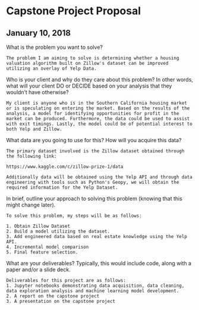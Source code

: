 # Capstone Project Proposal
## January 10, 2018

What is the problem you want to solve?
```
The problem I am aiming to solve is determining whether a housing valuation algorithm built on Zillow's dataset can be improved utilizing an overlay of Yelp Data.
```

Who is your client and why do they care about this problem? In other words, what will your client DO or DECIDE based on your analysis that they wouldn’t have otherwise?
```
My client is anyone who is in the Southern California housing market or is speculating on entering the market. Based on the results of the analysis, a model for identifying opportunities for profit in the market can be produced. Furthermore, the data could be used to assist with exit timings. Lastly, the model could be of potential interest to both Yelp and Zillow.
```

What data are you going to use for this? How will you acquire this data?
```
The primary dataset involved is the Zillow dataset obtained through the following link:

https://www.kaggle.com/c/zillow-prize-1/data

Additionally data will be obtained using the Yelp API and through data engineering with tools such as Python's Geopy, we will obtain the required information for the Yelp Dataset.

```

In brief, outline your approach to solving this problem (knowing that this might change later).

```
To solve this problem, my steps will be as follows:

1. Obtain Zillow Dataset
2. Build a model utilizing the dataset.
3. Add engineered data based on real estate knowledge using the Yelp API.
4. Incremental model comparison
5. Final feature selection.

```


What are your deliverables? Typically, this would include code, along with a paper and/or a slide deck.
```
Deliverables for this project are as follows:
1. Jupyter notebooks demonstrating data acquisition, data cleaning, data exploration analysis and machine learning model development.
2. A report on the capstone project
3. A presentation on the capstone project

```